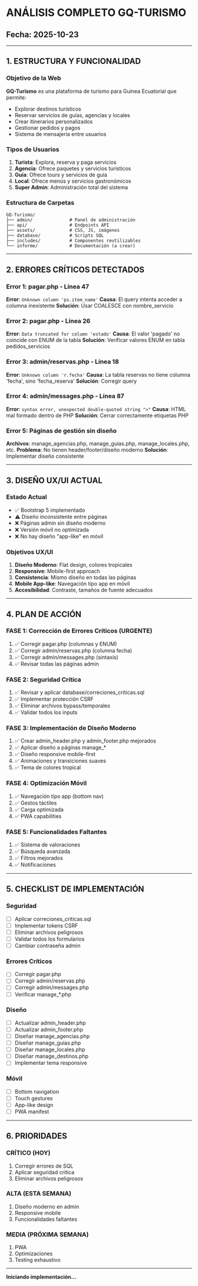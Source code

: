 # ANÁLISIS COMPLETO GQ-TURISMO
## Fecha: 2025-10-23

---

## 1. ESTRUCTURA Y FUNCIONALIDAD

### Objetivo de la Web
**GQ-Turismo** es una plataforma de turismo para Guinea Ecuatorial que permite:
- Explorar destinos turísticos
- Reservar servicios de guías, agencias y locales
- Crear itinerarios personalizados
- Gestionar pedidos y pagos
- Sistema de mensajería entre usuarios

### Tipos de Usuarios
1. **Turista**: Explora, reserva y paga servicios
2. **Agencia**: Ofrece paquetes y servicios turísticos
3. **Guía**: Ofrece tours y servicios de guía
4. **Local**: Ofrece menús y servicios gastronómicos
5. **Super Admin**: Administración total del sistema

### Estructura de Carpetas
```
GQ-Turismo/
├── admin/              # Panel de administración
├── api/                # Endpoints API
├── assets/             # CSS, JS, imágenes
├── database/           # Scripts SQL
├── includes/           # Componentes reutilizables
└── informe/            # Documentación (a crear)
```

---

## 2. ERRORES CRÍTICOS DETECTADOS

### Error 1: pagar.php - Línea 47
**Error**: `Unknown column 'ps.item_name'`
**Causa**: El query intenta acceder a columna inexistente
**Solución**: Usar COALESCE con nombre_servicio

### Error 2: pagar.php - Línea 26
**Error**: `Data truncated for column 'estado'`
**Causa**: El valor 'pagado' no coincide con ENUM de la tabla
**Solución**: Verificar valores ENUM en tabla pedidos_servicios

### Error 3: admin/reservas.php - Línea 18
**Error**: `Unknown column 'r.fecha'`
**Causa**: La tabla reservas no tiene columna 'fecha', sino 'fecha_reserva'
**Solución**: Corregir query

### Error 4: admin/messages.php - Línea 87
**Error**: `syntax error, unexpected double-quoted string ">"`
**Causa**: HTML mal formado dentro de PHP
**Solución**: Cerrar correctamente etiquetas PHP

### Error 5: Páginas de gestión sin diseño
**Archivos**: manage_agencias.php, manage_guias.php, manage_locales.php, etc.
**Problema**: No tienen header/footer/diseño moderno
**Solución**: Implementar diseño consistente

---

## 3. DISEÑO UX/UI ACTUAL

### Estado Actual
- ✅ Bootstrap 5 implementado
- ⚠️ Diseño inconsistente entre páginas
- ❌ Páginas admin sin diseño moderno
- ❌ Versión móvil no optimizada
- ❌ No hay diseño "app-like" en móvil

### Objetivos UX/UI
1. **Diseño Moderno**: Flat design, colores tropicales
2. **Responsive**: Mobile-first approach
3. **Consistencia**: Mismo diseño en todas las páginas
4. **Mobile App-like**: Navegación tipo app en móvil
5. **Accesibilidad**: Contraste, tamaños de fuente adecuados

---

## 4. PLAN DE ACCIÓN

### FASE 1: Corrección de Errores Críticos (URGENTE)
1. ✅ Corregir pagar.php (columnas y ENUM)
2. ✅ Corregir admin/reservas.php (columna fecha)
3. ✅ Corregir admin/messages.php (sintaxis)
4. ✅ Revisar todas las páginas admin

### FASE 2: Seguridad Crítica
1. ✅ Revisar y aplicar database/correciones_criticas.sql
2. ✅ Implementar protección CSRF
3. ✅ Eliminar archivos bypass/temporales
4. ✅ Validar todos los inputs

### FASE 3: Implementación de Diseño Moderno
1. ✅ Crear admin_header.php y admin_footer.php mejorados
2. ✅ Aplicar diseño a páginas manage_*
3. ✅ Diseño responsive mobile-first
4. ✅ Animaciones y transiciones suaves
5. ✅ Tema de colores tropical

### FASE 4: Optimización Móvil
1. ✅ Navegación tipo app (bottom nav)
2. ✅ Gestos táctiles
3. ✅ Carga optimizada
4. ✅ PWA capabilities

### FASE 5: Funcionalidades Faltantes
1. ✅ Sistema de valoraciones
2. ✅ Búsqueda avanzada
3. ✅ Filtros mejorados
4. ✅ Notificaciones

---

## 5. CHECKLIST DE IMPLEMENTACIÓN

### Seguridad
- [ ] Aplicar correciones_criticas.sql
- [ ] Implementar tokens CSRF
- [ ] Eliminar archivos peligrosos
- [ ] Validar todos los formularios
- [ ] Cambiar contraseña admin

### Errores Críticos
- [ ] Corregir pagar.php
- [ ] Corregir admin/reservas.php
- [ ] Corregir admin/messages.php
- [ ] Verificar manage_*.php

### Diseño
- [ ] Actualizar admin_header.php
- [ ] Actualizar admin_footer.php
- [ ] Diseñar manage_agencias.php
- [ ] Diseñar manage_guias.php
- [ ] Diseñar manage_locales.php
- [ ] Diseñar manage_destinos.php
- [ ] Implementar tema responsive

### Móvil
- [ ] Bottom navigation
- [ ] Touch gestures
- [ ] App-like design
- [ ] PWA manifest

---

## 6. PRIORIDADES

### CRÍTICO (HOY)
1. Corregir errores de SQL
2. Aplicar seguridad crítica
3. Eliminar archivos peligrosos

### ALTA (ESTA SEMANA)
1. Diseño moderno en admin
2. Responsive mobile
3. Funcionalidades faltantes

### MEDIA (PRÓXIMA SEMANA)
1. PWA
2. Optimizaciones
3. Testing exhaustivo

---

**Iniciando implementación...**
